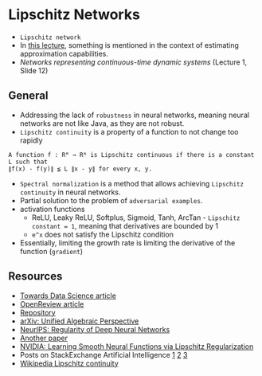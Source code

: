 # Lipschitz Networks
* `Lipschitz network`
* In [this lecture](http://zbum.ia.pw.edu.pl/PL/dydaktyka/SNR/PUBLIC/SNR_2021Z_wyklad.pdf), something is mentioned in the context of estimating approximation capabilities.
* *Networks representing continuous-time dynamic systems* (Lecture 1, Slide 12)

## General
* Addressing the lack of `robustness` in neural networks, meaning neural networks are not like Java, as they are not robust.
* `Lipschitz continuity` is a property of a function to not change too rapidly
```plaintext
A function f : Rᴹ → Rᴺ is Lipschitz continuous if there is a constant L such that
∥f(x) - f(y)∥ ≦ L ∥x - y∥ for every x, y.
```
* `Spectral normalization` is a method that allows achieving `Lipschitz continuity` in neural networks.
* Partial solution to the problem of `adversarial examples`.
* activation functions
    - ReLU, Leaky ReLU, Softplus, Sigmoid, Tanh, ArcTan - `Lipschitz constant = 1`, meaning that derivatives are bounded by 1
    - `e^x` does not satisfy the Lipschitz condition
* Essentially, limiting the growth rate is limiting the derivative of the function (`gradient`)

## Resources
* [Towards Data Science article](https://towardsdatascience.com/lipschitz-continuity-and-spectral-normalization-b03b36066b0d)
* [OpenReview article](https://openreview.net/forum?id=BRIL0EFvTgc)
* [Repository](https://github.com/henrygouk/lipschitz-neural-networks)
* [arXiv: Unified Algebraic Perspective](https://arxiv.org/pdf/2303.03169)
* [NeurIPS: Regularity of Deep Neural Networks](https://proceedings.neurips.cc/paper_files/paper/2018/file/d54e99a6c03704e95e6965532dec148b-Paper.pdf)
* [Another paper](https://www.jmlr.org/papers/v25/22-1347.html)
* [NVIDIA: Learning Smooth Neural Functions via Lipschitz Regularization](https://nv-tlabs.github.io/lip-mlp/lipmlp_final.pdf)
* Posts on StackExchange Artificial Intelligence [1](https://ai.stackexchange.com/questions/30304/what-does-it-mean-having-lipschitz-continuous-derivatives) [2](https://ai.stackexchange.com/questions/1925/are-ffnn-mlp-lipschitz-functions) [3](https://ai.stackexchange.com/questions/29904/what-is-lipschitz-constraint-and-why-it-is-enforced-on-discriminator)
* [Wikipedia Lipschitz continuity](https://en.wikipedia.org/wiki/Lipschitz_continuity)
